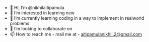 - 👋 Hi, I’m @nikhilaitipamula
- 👀 I’m interested in learning new 
- 🌱 I’m currently learning coding in a way to implement in realworld problems
- 💞️ I’m looking to collaborate on 
- 📫 How to reach me - mail me at - aitipamulanikhil.2@gmail.com

<!---
nikhilaitipamula/nikhilaitipamula is a ✨ special ✨ repository because its `README.md` (this file) appears on your GitHub profile.
You can click the Preview link to take a look at your changes.
--->
